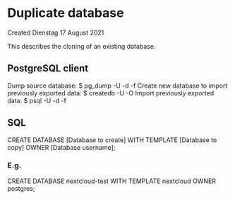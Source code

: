 # Duplicate database
Created Dienstag 17 August 2021

This describes the cloning of an existing database.

PostgreSQL client
-----------------
Dump source database:
$ pg_dump -U <SQL superuser> -d <Database to export> -f <Exports file path>
Create new database to import previously exported data:
$ createdb -U <SQL superuser> -O <Database owner> <Target database>
Import previously exported data:
$ psql -U <SQL superuser> -d <Target database> -f <Export file path>

SQL
---
CREATE DATABASE [Database to create]
WITH TEMPLATE [Database to copy]
OWNER [Database username];

### E.g.
CREATE DATABASE nextcloud-test WITH TEMPLATE nextcloud OWNER postgres;

